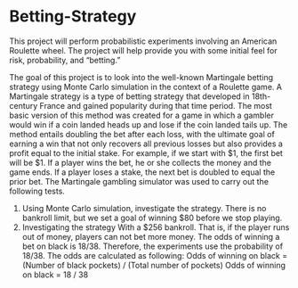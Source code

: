 # Betting-Strategy
This project will perform probabilistic experiments involving an American Roulette wheel. The project will help provide you with some initial feel for risk, probability, and “betting.” 

The goal of this project is to look into the well-known Martingale betting strategy
using Monte Carlo simulation in the context of a Roulette game. A Martingale
strategy is a type of betting strategy that developed in 18th-century France and
gained popularity during that time period. The most basic version of this method
was created for a game in which a gambler would win if a coin landed heads
up and lose if the coin landed tails up. The method entails doubling the bet
after each loss, with the ultimate goal of earning a win that not only recovers all
previous losses but also provides a profit equal to the initial stake. For example,
if we start with $1, the first bet will be $1. If a player wins the bet, he or she
collects the money and the game ends. If a player loses a stake, the next bet is
doubled to equal the prior bet. The Martingale gambling simulator was used to
carry out the following tests.
1. Using Monte Carlo simulation, investigate the strategy. There is no bankroll
limit, but we set a goal of winning $80 before we stop playing.
2. Investigating the strategy With a $256 bankroll. That is, if the player runs out
of money, players can not bet more money.
The odds of winning a bet on black is 18/38. Therefore, the experiments use the
probability of 18/38. The odds are calculated as following:
Odds of winning on black = (Number of black pockets) / (Total number of pockets)
Odds of winning on black = 18 / 38
